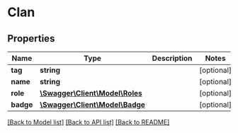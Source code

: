 # Clan

## Properties
Name | Type | Description | Notes
------------ | ------------- | ------------- | -------------
**tag** | **string** |  | [optional] 
**name** | **string** |  | [optional] 
**role** | [**\Swagger\Client\Model\Roles**](Roles.md) |  | [optional] 
**badge** | [**\Swagger\Client\Model\Badge**](Badge.md) |  | [optional] 

[[Back to Model list]](../README.md#documentation-for-models) [[Back to API list]](../README.md#documentation-for-api-endpoints) [[Back to README]](../README.md)


